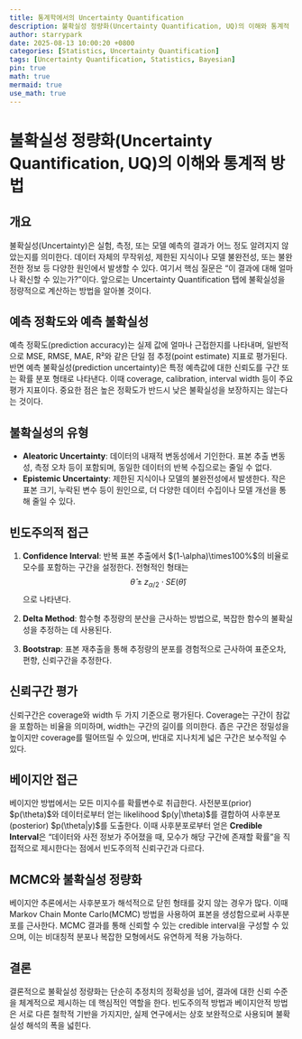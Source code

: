 ```yaml
---
title: 통계학에서의 Uncertainty Quantification
description: 불확실성 정량화(Uncertainty Quantification, UQ)의 이해와 통계적 방법
author: starrypark
date: 2025-08-13 10:00:20 +0800
categories: [Statistics, Uncertainty Quantification]
tags: [Uncertainty Quantification, Statistics, Bayesian]
pin: true
math: true
mermaid: true
use_math: true
---
```



# 불확실성 정량화(Uncertainty Quantification, UQ)의 이해와 통계적 방법

## 개요

불확실성(Uncertainty)은 실험, 측정, 또는 모델 예측의 결과가 어느 정도 알려지지 않았는지를 의미한다. 데이터 자체의 무작위성, 제한된 지식이나 모델 불완전성, 또는 불완전한 정보 등 다양한 원인에서 발생할 수 있다. 여기서 핵심 질문은 “이 결과에 대해 얼마나 확신할 수 있는가?”이다. 앞으로는 Uncertainty Quantification 탭에 불확실성을 정량적으로 계산하는 방법을 알아볼 것이다.

## 예측 정확도와 예측 불확실성

예측 정확도(prediction accuracy)는 실제 값에 얼마나 근접한지를 나타내며, 일반적으로 MSE, RMSE, MAE, R²와 같은 단일 점 추정(point estimate) 지표로 평가된다.
반면 예측 불확실성(prediction uncertainty)은 특정 예측값에 대한 신뢰도를 구간 또는 확률 분포 형태로 나타낸다. 이때 coverage, calibration, interval width 등이 주요 평가 지표이다. 중요한 점은 높은 정확도가 반드시 낮은 불확실성을 보장하지는 않는다는 것이다.

## 불확실성의 유형

* **Aleatoric Uncertainty**: 데이터의 내재적 변동성에서 기인한다. 표본 추출 변동성, 측정 오차 등이 포함되며, 동일한 데이터의 반복 수집으로는 줄일 수 없다.
* **Epistemic Uncertainty**: 제한된 지식이나 모델의 불완전성에서 발생한다. 작은 표본 크기, 누락된 변수 등이 원인으로, 더 다양한 데이터 수집이나 모델 개선을 통해 줄일 수 있다.

## 빈도주의적 접근

1. **Confidence Interval**: 반복 표본 추출에서 \$(1-\alpha)\times100%\$의 비율로 모수를 포함하는 구간을 설정한다. 전형적인 형태는
   $$\hat{\theta} \pm z_{\alpha/2} \cdot SE(\hat{\theta})$$
으로 나타낸다.

2. **Delta Method**: 함수형 추정량의 분산을 근사하는 방법으로, 복잡한 함수의 불확실성을 추정하는 데 사용된다.
3. **Bootstrap**: 표본 재추출을 통해 추정량의 분포를 경험적으로 근사하여 표준오차, 편향, 신뢰구간을 추정한다.

## 신뢰구간 평가

신뢰구간은 coverage와 width 두 가지 기준으로 평가된다. Coverage는 구간이 참값을 포함하는 비율을 의미하며, width는 구간의 길이를 의미한다. 좁은 구간은 정밀성을 높이지만 coverage를 떨어뜨릴 수 있으며, 반대로 지나치게 넓은 구간은 보수적일 수 있다.

## 베이지안 접근

베이지안 방법에서는 모든 미지수를 확률변수로 취급한다. 사전분포(prior) \$p(\theta)\$와 데이터로부터 얻는 likelihood \$p(y|\theta)\$를 결합하여 사후분포(posterior) \$p(\theta|y)\$를 도출한다.
이때 사후분포로부터 얻은 **Credible Interval**은 “데이터와 사전 정보가 주어졌을 때, 모수가 해당 구간에 존재할 확률”을 직접적으로 제시한다는 점에서 빈도주의적 신뢰구간과 다르다.

## MCMC와 불확실성 정량화

베이지안 추론에서는 사후분포가 해석적으로 닫힌 형태를 갖지 않는 경우가 많다. 이때 Markov Chain Monte Carlo(MCMC) 방법을 사용하여 표본을 생성함으로써 사후분포를 근사한다.
MCMC 결과를 통해 신뢰할 수 있는 credible interval을 구성할 수 있으며, 이는 비대칭적 분포나 복잡한 모형에서도 유연하게 적용 가능하다.

## 결론

결론적으로 불확실성 정량화는 단순히 추정치의 정확성을 넘어, 결과에 대한 신뢰 수준을 체계적으로 제시하는 데 핵심적인 역할을 한다. 빈도주의적 방법과 베이지안적 방법은 서로 다른 철학적 기반을 가지지만, 실제 연구에서는 상호 보완적으로 사용되며 불확실성 해석의 폭을 넓힌다.